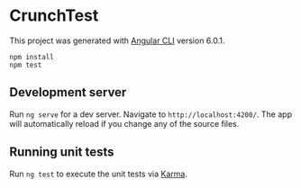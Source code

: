 # CrunchTest

This project was generated with [Angular CLI](https://github.com/angular/angular-cli) version 6.0.1.

```
npm install
npm test
```

## Development server

Run `ng serve` for a dev server. Navigate to `http://localhost:4200/`. The app will automatically reload if you change any of the source files.

## Running unit tests

Run `ng test` to execute the unit tests via [Karma](https://karma-runner.github.io).

